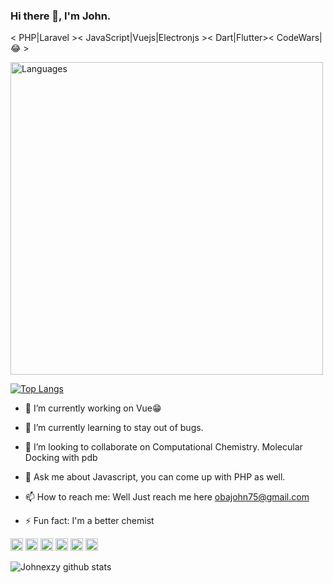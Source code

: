 ### Hi there 👋, I'm John.

< PHP|Laravel >< JavaScript|Vuejs|Electronjs >< Dart|Flutter>< CodeWars|😂 >

[<a href="https://wakatime.com"><img src="https://wakatime.com/share/@f541c919-0d3d-4b73-a292-ef698b42d7dd/7bbffdcd-b038-4bc2-bb39-e9ad0d2a41fe.png" alt='Languages' height='500'/></a>](https://github.com/johnexzy)

[![Top Langs](https://github-readme-stats.vercel.app/api/top-langs/?username=johnexzy)](https://github.com/johnexzy)

- 🔭 I’m currently working on Vue😁
- 🌱 I’m currently learning to stay out of bugs.
- 👯 I’m looking to collaborate on Computational Chemistry. Molecular Docking with pdb

- 💬 Ask me about Javascript, you can come up with PHP as well.
- 📫 How to reach me: Well Just reach me here obajohn75@gmail.com
- ⚡ Fun fact: I'm a better chemist


[<img src='https://cdn.jsdelivr.net/npm/simple-icons@3.0.1/icons/github.svg' alt='github' height='20'>](https://github.com/johnexzy)   [<img src='https://cdn.jsdelivr.net/npm/simple-icons@3.0.1/icons/linkedin.svg' alt='linkedin' height='20'>](https://www.linkedin.com/in/oba-john-a031aa1a5/)  [<img src='https://cdn.jsdelivr.net/npm/simple-icons@3.0.1/icons/facebook.svg' alt='facebook' height='20'>](https://www.facebook.com/john.oba.10)  [<img src='https://cdn.jsdelivr.net/npm/simple-icons@3.0.1/icons/instagram.svg' alt='instagram' height='20'>](https://www.instagram.com/john.oba/)  [<img src='https://cdn.jsdelivr.net/npm/simple-icons@3.0.1/icons/twitter.svg' alt='twitter' height='20'>](https://twitter.com/obajohn17)  [<img src='https://cdn.jsdelivr.net/npm/simple-icons@3.0.1/icons/stackoverflow.svg' alt='stackoverflow' height='20'>](https://stackoverflow.com/users/10541309/oba-john)


![Johnexzy github stats](https://github-readme-stats.vercel.app/api?username=johnexzy&count_private=true&show_icons=true&theme=radical)
